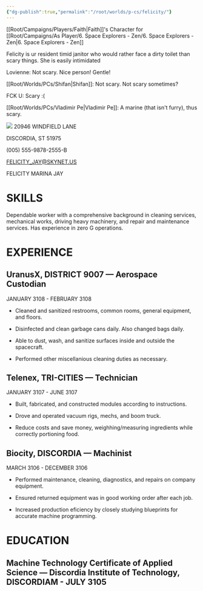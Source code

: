 ```yaml
---
{"dg-publish":true,"permalink":"/root/worlds/p-cs/felicity/"}
---
```



[[Root/Campaigns/Players/Faith\|Faith]]'s Character for [[Root/Campaigns/As Player/6. Space Explorers - Zen/6. Space Explorers - Zen\|6. Space Explorers - Zen]] 

Felicity is ur resident timid janitor who would rather face a dirty toilet than scary things. She is easily intimidated

Lovienne: Not scary. Nice person! Gentle!

[[Root/Worlds/PCs/Shifan\|Shifan]]: Not scary. Not scary sometimes? 

FCK U: Scary :(

[[Root/Worlds/PCs/Vladimir Pe\|Vladimir Pe]]: A marine (that isn't furry), thus scary.

  
  ![](https://lh7-us.googleusercontent.com/okDqpmhOU3d74I5wznki2KbL4LVTK0JencXlzrOa8Ecn3iohrYmst8WMtQwdChF1GuoCd8JMqk5eziWRMKX9mhY_H_TsCbUy5GoYRFC4Q5-3a0fZLzoQlM9dlaGcx-Y7UmyHBFzy9iMZ1J0DCyl0Hg)
20946 WINDFIELD LANE

DISCORDIA, ST 51975

(005) 555-9878-2555-B

FELICITY_JAY@SKYNET.US

FELICITY MARINA JAY
# SKILLS

Dependable worker with a comprehensive background in cleaning services, mechanical works, driving heavy machinery, and repair and maintenance services. Has experience in zero G operations.

# EXPERIENCE

## UranusX, DISTRICT 9007 — Aerospace Custodian

JANUARY 3108 - FEBRUARY 3108

- Cleaned and sanitized restrooms, common rooms, general equipment, and floors. 
    
- Disinfected and clean garbage cans daily. Also changed bags daily.
    
- Able to dust, wash, and sanitize surfaces inside and outside the spacecraft.
    
- Performed other miscellanious cleaning duties as necessary.
    

## Telenex, TRI-CITIES — Technician

JANUARY 3107 - JUNE 3107

- Built, fabricated, and constructed modules according to instructions.
    
- Drove and operated vacuum rigs, mechs, and boom truck.
    
- Reduce costs and save money, weighhing/measuring ingredients while correctly portioning food.
    

## Biocity, DISCORDIA — Machinist

MARCH 3106 - DECEMBER 3106

- Performed maintenance, cleaning, diagnostics, and repairs on company equipment.
    
- Ensured returned equipment was in good working order after each job.
    
- Increased production eficiency by closely studying blueprints for accurate machine programming.
    

# EDUCATION

## Machine Technology Certificate of Applied Science — Discordia Institute of Technology, DISCORDIAM - JULY 3105

 